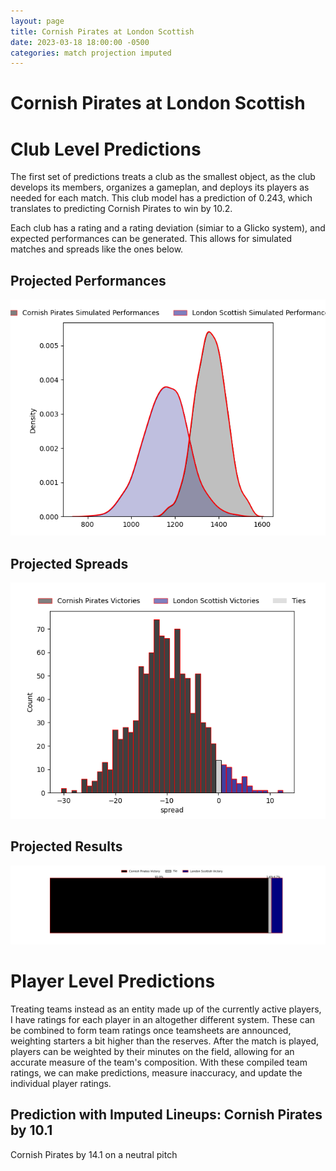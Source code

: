 ```yaml
---  
layout: page  
title: Cornish Pirates at London Scottish  
date: 2023-03-18 18:00:00 -0500  
categories: match projection imputed  
---
```

# Cornish Pirates at London Scottish

# Club Level Predictions


The first set of predictions treats a club as the smallest object, as the club develops its members, organizes a gameplan, and deploys its players as needed for each match. This club model has a prediction of 0.243, which translates to predicting Cornish Pirates to win by 10.2.

Each club has a rating and a rating deviation (simiar to a Glicko system), and expected performances can be generated. This allows for simulated matches and spreads like the ones below.
## Projected Performances


![Projected Performances](plots/performances_2023-03-18-LondonScottish-CornishPirates.png)
## Projected Spreads


![Projected Spreads](plots/spreads_2023-03-18-LondonScottish-CornishPirates.png)
## Projected Results


![Projected Results](plots/resultbar_2023-03-18-LondonScottish-CornishPirates.png)
# Player Level Predictions


Treating teams instead as an entity made up of the currently active players, I have ratings for each player in an altogether different system. These can be combined to form team ratings once teamsheets are announced, weighting starters a bit higher than the reserves. After the match is played, players can be weighted by their minutes on the field, allowing for an accurate measure of the team's composition. With these compiled team ratings, we can make predictions, measure inaccuracy, and update the individual player ratings.
## Prediction with Imputed Lineups: Cornish Pirates by 10.1


Cornish Pirates by 14.1 on a neutral pitch

